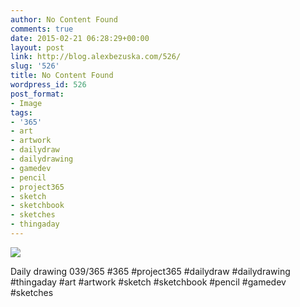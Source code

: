 ```yaml
---
author: No Content Found
comments: true
date: 2015-02-21 06:28:29+00:00
layout: post
link: http://blog.alexbezuska.com/526/
slug: '526'
title: No Content Found
wordpress_id: 526
post_format:
- Image
tags:
- '365'
- art
- artwork
- dailydraw
- dailydrawing
- gamedev
- pencil
- project365
- sketch
- sketchbook
- sketches
- thingaday
---
```


![](/images/2015/02/tumblr_nk3zbibtUU1u11b0ro1_1280.jpg)

Daily drawing 039/365 #365 #project365 #dailydraw #dailydrawing #thingaday #art #artwork #sketch #sketchbook #pencil #gamedev #sketches
